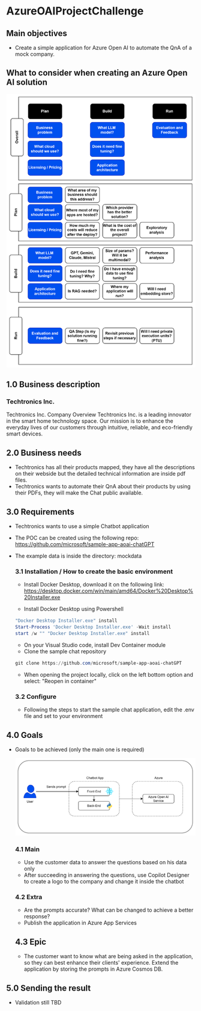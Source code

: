 # AzureOAIProjectChallenge

## Main objectives
* Create a simple application for Azure Open AI to automate the QnA of a mock company.

## What to consider when creating an Azure Open AI solution
![Image Description](https://github.com/amticianelli/AzureOAIProjectChallenge/blob/main/img/pjframework.png)

## 1.0 Business description
### Techtronics Inc.
Techtronics Inc.
Company Overview
Techtronics Inc. is a leading innovator in the smart home technology space. Our mission is to enhance the everyday lives of our customers through intuitive, reliable, and eco-friendly smart devices.



## 2.0 Business needs
* Techtronics has all their products mapped, they have all the descriptions on their webside but the detailed technical information are inside pdf files.
* Techtronics wants to automate their QnA about their products by using their PDFs, they will make the Chat public available.

## 3.0 Requirements
* Techtronics wants to use a simple Chatbot application
* The POC can be created using the following repo: https://github.com/microsoft/sample-app-aoai-chatGPT
* The example data is inside the directory: mockdata

    ### 3.1 Installation / How to create the basic environment
    * Install Docker Desktop, download it on the following link: https://desktop.docker.com/win/main/amd64/Docker%20Desktop%20Installer.exe
    
    * Install Docker Desktop using Powershell
    ```powershell
    "Docker Desktop Installer.exe" install
    Start-Process 'Docker Desktop Installer.exe' -Wait install
    start /w "" "Docker Desktop Installer.exe" install
    ```

    * On your Visual Studio code, install Dev Container module
    * Clone the sample chat repository
    ```powershell
    git clone https://github.com/microsoft/sample-app-aoai-chatGPT
    ```

    * When opening the project locally, click on the left bottom option and select: "Reopen in container"

    ### 3.2 Configure
    * Following the steps to start the sample chat application, edit the .env file and set to your environment

## 4.0 Goals
* Goals to be achieved (only the main one is required)

    ![Image Description](https://github.com/amticianelli/AzureOAIProjectChallenge/blob/main/img/simple_appflow.png)
    ### 4.1 Main
    * Use the customer data to answer the questions based on his data only
    * After succeeding in answering the questions, use Copilot Designer to create a logo to the company and change it inside the chatbot

    ### 4.2 Extra
    * Are the prompts accurate? What can be changed to achieve a better response?
    * Publish the application in Azure App Services
   
    
    ## 4.3 Epic
    * The customer want to know what are being asked in the application, so they can best enhance their clients' experience. Extend the application by storing the prompts in Azure Cosmos DB.


## 5.0 Sending the result
* Validation still TBD
